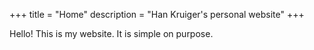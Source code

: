 +++
title = "Home"
description = "Han Kruiger's personal website"
+++

Hello! This is my website. It is simple on purpose.
